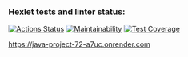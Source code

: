 ### Hexlet tests and linter status:
[![Actions Status](https://github.com/ungrome/java-project-72/actions/workflows/hexlet-check.yml/badge.svg)](https://github.com/ungrome/java-project-72/actions) 
[![Maintainability](https://api.codeclimate.com/v1/badges/b9ff6a41f2400e9d53c4/maintainability)](https://codeclimate.com/github/ungrome/java-project-72/maintainability) [![Test Coverage](https://api.codeclimate.com/v1/badges/b9ff6a41f2400e9d53c4/test_coverage)](https://codeclimate.com/github/ungrome/java-project-72/test_coverage)

https://java-project-72-a7uc.onrender.com

